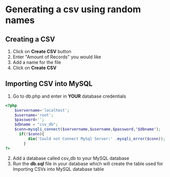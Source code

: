 # Generating a csv using random names

## Creating a CSV

1. Click on **Create CSV** button
2. Enter "Amount of Records" you would like
3. Add a name for the file
4. Click on **Create CSV**

## Importing CSV into MySQL

1. Go to db.php and enter in **YOUR** database credentials

```php
<?php
    $servername='localhost';
    $username='root';
    $password='';
    $dbname = "csv_db";
    $conn=mysqli_connect($servername,$username,$password,"$dbname");
      if(!$conn){
          die('Could not Connect MySql Server:' .mysqli_error($conn));
        }
?>
```

2. Add a database called csv_db to your MySQL database
3. Run the **db.sql** file in your database which will create the table used for Importing CSVs into MySQL database table
